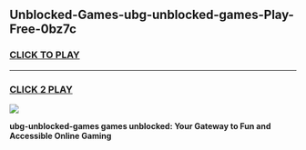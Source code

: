 
## Unblocked-Games-ubg-unblocked-games-Play-Free-0bz7c
<h3>
<a href="https://premium76.site?title=ubg-unblocked-games&ref=18A1">CLICK TO PLAY</a></h3>
<hr>

<h3>
<a href="https://premium76.site?title=ubg-unblocked-games&ref=18A1">CLICK 2 PLAY</a>
  
</h3>

<a href="https://premium76.site?title=ubg-unblocked-games&ref=18A1"><img src="https://clearcache.store/games.png"></a>


**ubg-unblocked-games games unblocked: Your Gateway to Fun and Accessible Online Gaming**
